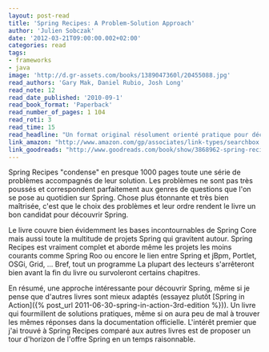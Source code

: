 ```yaml
---
layout: post-read
title: 'Spring Recipes: A Problem-Solution Approach'
author: 'Julien Sobczak'
date: '2012-03-21T09:00:00.002+02:00'
categories: read
tags:
- frameworks
- java
image: 'http://d.gr-assets.com/books/1389047360l/20455088.jpg'
read_authors: 'Gary Mak, Daniel Rubio, Josh Long'
read_note: 12
read_date_published: '2010-09-1'
read_book_format: 'Paperback'
read_number_of_pages: 1 104
read_roti: 3
read_time: 15
read_headline: "Un format original résolument orienté pratique pour découvrir ou se perfectionner avec Spring."
link_amazon: "http://www.amazon.com/gp/associates/link-types/searchbox.html/"
link_goodreads: "http://www.goodreads.com/book/show/3868962-spring-recipes"
---
```



Spring Recipes "condense" en presque 1000 pages toute une série de problèmes accompagnés de leur solution. Les problèmes ne sont pas très poussés et correspondent parfaitement aux genres de questions que l'on se pose au quotidien sur Spring. Chose plus étonnante et très bien maîtrisée, c'est que le choix des problèmes et leur ordre rendent le livre un bon candidat pour découvrir Spring.

Le livre couvre bien évidemment les bases incontournables de Spring Core mais aussi toute la multitude de projets Spring qui gravitent autour. Spring Recipes est vraiment complet et aborde même les projets les moins courants comme Spring Roo ou encore le lien entre Spring et jBpm, Portlet, OSGi, Grid, ... Bref, tout un programme La plupart des lecteurs s'arrêteront bien avant la fin du livre ou survoleront certains chapitres.

En résumé, une approche intéressante pour découvrir Spring, même si je pense que d'autres livres sont mieux adaptés (essayez plutôt [Spring in Action]({% post_url 2011-06-30-spring-in-action-3rd-edition %})). Un livre qui fourmillent de solutions pratiques, même si on aura peu de mal à trouver les mêmes réponses dans la documentation officielle. L'intérêt premier que j'ai trouvé à Spring Recipes comparé aux autres livres est de proposer un tour d'horizon de l'offre Spring en un temps raisonnable.

